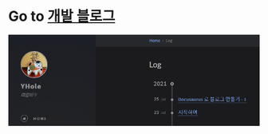 # Go to [개발 블로그](https://yhole.netlify.app/)

[![클릭시 이동](assets/img/favicons/read.png)](https://yhole.netlify.app/)
